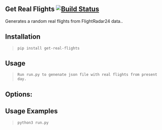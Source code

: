 ## Get Real Flights [![Build Status](https://travis-ci.com/pikachu1992/get_real_flights.svg?branch=master)](https://travis-ci.com/pikachu1992/get_real_flights)

Generates a random real flights from FlightRadar24 data..

## Installation
> `pip install get-real-flights`

## Usage
> `Run run.py to genenate json file with real flights from present day.`

## Options:



## Usage Examples
> `python3 run.py`


